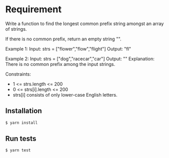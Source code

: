 # Requirement

Write a function to find the longest common prefix string amongst an array of strings.

If there is no common prefix, return an empty string "".

Example 1:
Input: strs = ["flower","flow","flight"]
Output: "fl"

Example 2:
Input: strs = ["dog","racecar","car"]
Output: ""
Explanation: There is no common prefix among the input strings.

Constraints:
* 1 <= strs.length <= 200
* 0 <= strs[i].length <= 200
* strs[i] consists of only lower-case English letters.

## Installation

```bash
$ yarn install
```

## Run tests

```bash
$ yarn test
```

